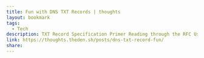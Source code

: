 ```yaml
---
title: Fun with DNS TXT Records | thoughts
layout: bookmark
tags:
  - Tech
description: TXT Record Specification Primer Reading through the RFC Using the Domain Name System To Store Arbitrary String Attributes to summarise the relevant part. Any printable ASCII character is permitted for the attribute name. More importantly, on the restrictions section Some DNS server implementations place limits on the size or number of TXT records associated with a particular owner. Certain implementations may not support TXT records at all. However in rfc4408 section-3.
link: https://thoughts.theden.sh/posts/dns-txt-record-fun/
share:
---
```


